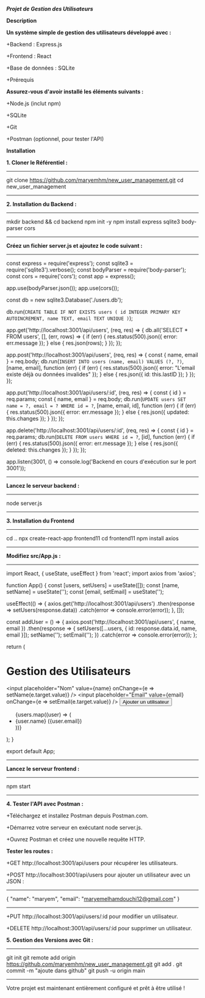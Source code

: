 ***Projet de Gestion des Utilisateurs***

**Description**

**Un système simple de gestion des utilisateurs développé avec :**

+Backend : Express.js

+Frontend : React

+Base de données : SQLite

+Prérequis

**Assurez-vous d'avoir installé les éléments suivants :**

+Node.js (inclut npm)

+SQLite

+Git

+Postman (optionnel, pour tester l'API)

**Installation**

**1. Cloner le Référentiel :**
***************************************************************
git clone https://github.com/maryemhm/new_user_management.git
cd new_user_management
***************************************************************
**2. Installation du Backend :**
********************************************
mkdir backend && cd backend
npm init -y
npm install express sqlite3 body-parser cors
**********************************************
**Créez un fichier server.js et ajoutez le code suivant :**
*******************************************************************************************************************************
const express = require('express');
const sqlite3 = require('sqlite3').verbose();
const bodyParser = require('body-parser');
const cors = require('cors');
const app = express();

app.use(bodyParser.json());
app.use(cors());

const db = new sqlite3.Database('./users.db');

db.run(`
  CREATE TABLE IF NOT EXISTS users (
    id INTEGER PRIMARY KEY AUTOINCREMENT,
    name TEXT,
    email TEXT UNIQUE
  )
`);

app.get('http://localhost:3001/api/users', (req, res) => {
  db.all('SELECT * FROM users', [], (err, rows) => {
    if (err) {
      res.status(500).json({ error: err.message });
    } else {
      res.json(rows);
    }
  });
});

app.post('http://localhost:3001/api/users', (req, res) => {
  const { name, email } = req.body;
  db.run(`INSERT INTO users (name, email) VALUES (?, ?)`, [name, email], function (err) {
    if (err) {
      res.status(500).json({ error: "L'email existe déjà ou données invalides" });
    } else {
      res.json({ id: this.lastID });
    }
  });
});

app.put('http://localhost:3001/api/users/:id', (req, res) => {
  const { id } = req.params;
  const { name, email } = req.body;
  db.run(`UPDATE users SET name = ?, email = ? WHERE id = ?`, [name, email, id], function (err) {
    if (err) {
      res.status(500).json({ error: err.message });
    } else {
      res.json({ updated: this.changes });
    }
  });
});

app.delete('http://localhost:3001/api/users/:id', (req, res) => {
  const { id } = req.params;
  db.run(`DELETE FROM users WHERE id = ?`, [id], function (err) {
    if (err) {
      res.status(500).json({ error: err.message });
    } else {
      res.json({ deleted: this.changes });
    }
  });
});

app.listen(3001, () => console.log('Backend en cours d'exécution sur le port 3001'));
*******************************************************************************************************************
**Lancez le serveur backend :**
*********************
node server.js
*********************
**3. Installation du Frontend**
*******************************
cd ..
npx create-react-app frontend11
cd frontend11
npm install axios
*******************************
**Modifiez src/App.js :**
*******************************************************************************************************************
import React, { useState, useEffect } from 'react';
import axios from 'axios';

function App() {
  const [users, setUsers] = useState([]);
  const [name, setName] = useState('');
  const [email, setEmail] = useState('');

  useEffect(() => {
    axios.get('http://localhost:3001/api/users')
      .then(response => setUsers(response.data))
      .catch(error => console.error(error));
  }, []);

  const addUser = () => {
    axios.post('http://localhost:3001/api/users', { name, email })
      .then(response => {
        setUsers([...users, { id: response.data.id, name, email }]);
        setName('');
        setEmail('');
      })
      .catch(error => console.error(error));
  };

  return (
    <div>
      <h1>Gestion des Utilisateurs</h1>
      <div>
        <input placeholder="Nom" value={name} onChange={e => setName(e.target.value)} />
        <input placeholder="Email" value={email} onChange={e => setEmail(e.target.value)} />
        <button onClick={addUser}>Ajouter un utilisateur</button>
      </div>
      <ul>
        {users.map((user) => (
          <li key={user.id}>{user.name} ({user.email})</li>
        ))}
      </ul>
    </div>
  );
}

export default App;
**********************************************************************************************************
**Lancez le serveur frontend :**
************
npm start
**********
**4. Tester l'API avec Postman :**

+Téléchargez et installez Postman depuis Postman.com.

+Démarrez votre serveur en exécutant node server.js.

+Ouvrez Postman et créez une nouvelle requête HTTP.

**Tester les routes :**

+GET http://localhost:3001/api/users pour récupérer les utilisateurs.

+POST http://localhost:3001/api/users pour ajouter un utilisateur avec un JSON :
**********************************************************************************
{
  "name": "maryem",
  "email": "maryemelhamdouchi12@gmail.com"
}
***********************************************************************************
+PUT http://localhost:3001/api/users/:id pour modifier un utilisateur.

+DELETE http://localhost:3001/api/users/:id pour supprimer un utilisateur.

**5. Gestion des Versions avec Git :**
******************************************************************************
git init
git remote add origin https://github.com/maryemhm/new_user_management.git
git add .
git commit -m "ajoute dans github"
git push -u origin main
********************************************************************************
Votre projet est maintenant entièrement configuré et prêt à être utilisé !

